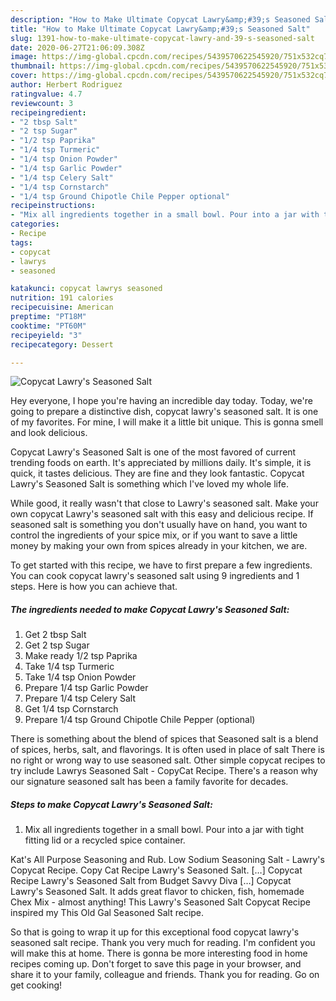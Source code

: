 ```yaml
---
description: "How to Make Ultimate Copycat Lawry&amp;#39;s Seasoned Salt"
title: "How to Make Ultimate Copycat Lawry&amp;#39;s Seasoned Salt"
slug: 1391-how-to-make-ultimate-copycat-lawry-and-39-s-seasoned-salt
date: 2020-06-27T21:06:09.308Z
image: https://img-global.cpcdn.com/recipes/5439570622545920/751x532cq70/copycat-lawrys-seasoned-salt-recipe-main-photo.jpg
thumbnail: https://img-global.cpcdn.com/recipes/5439570622545920/751x532cq70/copycat-lawrys-seasoned-salt-recipe-main-photo.jpg
cover: https://img-global.cpcdn.com/recipes/5439570622545920/751x532cq70/copycat-lawrys-seasoned-salt-recipe-main-photo.jpg
author: Herbert Rodriguez
ratingvalue: 4.7
reviewcount: 3
recipeingredient:
- "2 tbsp Salt"
- "2 tsp Sugar"
- "1/2 tsp Paprika"
- "1/4 tsp Turmeric"
- "1/4 tsp Onion Powder"
- "1/4 tsp Garlic Powder"
- "1/4 tsp Celery Salt"
- "1/4 tsp Cornstarch"
- "1/4 tsp Ground Chipotle Chile Pepper optional"
recipeinstructions:
- "Mix all ingredients together in a small bowl. Pour into a jar with tight fitting lid or a recycled spice container."
categories:
- Recipe
tags:
- copycat
- lawrys
- seasoned

katakunci: copycat lawrys seasoned 
nutrition: 191 calories
recipecuisine: American
preptime: "PT18M"
cooktime: "PT60M"
recipeyield: "3"
recipecategory: Dessert

---
```



![Copycat Lawry&#39;s Seasoned Salt](https://img-global.cpcdn.com/recipes/5439570622545920/751x532cq70/copycat-lawrys-seasoned-salt-recipe-main-photo.jpg)

Hey everyone, I hope you're having an incredible day today. Today, we're going to prepare a distinctive dish, copycat lawry&#39;s seasoned salt. It is one of my favorites. For mine, I will make it a little bit unique. This is gonna smell and look delicious.

Copycat Lawry&#39;s Seasoned Salt is one of the most favored of current trending foods on earth. It's appreciated by millions daily. It's simple, it is quick, it tastes delicious. They are fine and they look fantastic. Copycat Lawry&#39;s Seasoned Salt is something which I've loved my whole life.

While good, it really wasn&#39;t that close to Lawry&#39;s seasoned salt. Make your own copycat Lawry&#39;s seasoned salt with this easy and delicious recipe. If seasoned salt is something you don&#39;t usually have on hand, you want to control the ingredients of your spice mix, or if you want to save a little money by making your own from spices already in your kitchen, we are.


To get started with this recipe, we have to first prepare a few ingredients. You can cook copycat lawry&#39;s seasoned salt using 9 ingredients and 1 steps. Here is how you can achieve that.

<!--inarticleads1-->

##### The ingredients needed to make Copycat Lawry&#39;s Seasoned Salt:

1. Get 2 tbsp Salt
1. Get 2 tsp Sugar
1. Make ready 1/2 tsp Paprika
1. Take 1/4 tsp Turmeric
1. Take 1/4 tsp Onion Powder
1. Prepare 1/4 tsp Garlic Powder
1. Prepare 1/4 tsp Celery Salt
1. Get 1/4 tsp Cornstarch
1. Prepare 1/4 tsp Ground Chipotle Chile Pepper (optional)


There is something about the blend of spices that Seasoned salt is a blend of spices, herbs, salt, and flavorings. It is often used in place of salt There is no right or wrong way to use seasoned salt. Other simple copycat recipes to try include Lawrys Seasoned Salt - CopyCat Recipe. There&#39;s a reason why our signature seasoned salt has been a family favorite for decades. 

<!--inarticleads2-->

##### Steps to make Copycat Lawry&#39;s Seasoned Salt:

1. Mix all ingredients together in a small bowl. Pour into a jar with tight fitting lid or a recycled spice container.


Kat&#39;s All Purpose Seasoning and Rub. Low Sodium Seasoning Salt - Lawry&#39;s Copycat Recipe. Copy Cat Recipe Lawry&#39;s Seasoned Salt. […] Copycat Recipe Lawry&#39;s Seasoned Salt from Budget Savvy Diva […] Copycat Lawry&#39;s Seasoned Salt. It adds great flavor to chicken, fish, homemade Chex Mix - almost anything! This Lawry&#39;s Seasoned Salt Copycat Recipe inspired my This Old Gal Seasoned Salt recipe. 

So that is going to wrap it up for this exceptional food copycat lawry&#39;s seasoned salt recipe. Thank you very much for reading. I'm confident you will make this at home. There is gonna be more interesting food in home recipes coming up. Don't forget to save this page in your browser, and share it to your family, colleague and friends. Thank you for reading. Go on get cooking!
